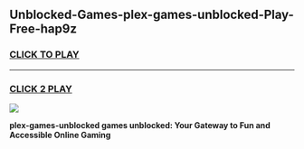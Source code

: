 
## Unblocked-Games-plex-games-unblocked-Play-Free-hap9z
<h3>
<a href="https://premium76.site?title=plex-games-unblocked&ref=18A1">CLICK TO PLAY</a></h3>
<hr>

<h3>
<a href="https://premium76.site?title=plex-games-unblocked&ref=18A1">CLICK 2 PLAY</a>
  
</h3>

<a href="https://premium76.site?title=plex-games-unblocked&ref=18A1"><img src="https://clearcache.store/games.png"></a>


**plex-games-unblocked games unblocked: Your Gateway to Fun and Accessible Online Gaming**

